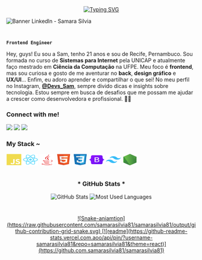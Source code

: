 <div align="center">
  <a href="https://git.io/typing-svg">
     <img src="https://readme-typing-svg.demolab.com?font=Fira+Code&pause=1000&width=435&lines=💜+Hey!+I'm+Samara Silvia.;Come+to+know+a+little+about+me+%CB%99%E1%B5%95%CB%99+&pause=1000&color=a694ff&width=435" alt="Typing SVG" />
  </a>
</div>

![Banner Linkedln - Samara Silvia](https://github.com/user-attachments/assets/454ebf05-2f80-475b-9290-bcb625ff0a56)

#

<img align="right" alt="" height="350px" src="https://github.com/user-attachments/assets/3ce92cd8-eee5-4d74-a245-81360458be50">

**`Frontend Engineer`**

<p align="align"> Hey, guys! Eu sou a Sam, tenho 21 anos e sou de Recife, Pernambuco. Sou formada no curso de <strong>Sistemas para Internet</strong> pela UNICAP e atualmente faço mestrado em <strong>Ciência da Computação</strong> na UFPE. Meu foco é <strong>frontend</strong>, mas sou curiosa e gosto de me aventurar no <strong>back</strong>, <strong>design gráfico</strong> e <strong>UX/UI</strong>... Enfim, eu adoro aprender e compartilhar o que sei! No meu perfil no Instagram, <a href="https://www.instagram.com/devs_sam/" target="_blank"><strong>@Devs_Sam</strong></a>, sempre divido dicas e insights sobre tecnologia. Estou sempre em busca de desafios que me possam me ajudar a crescer como desenvolvedora e profissional. 🚀✨</p>

<h3 align="left">Connect with me!</h3>
<div> 
  <a href="https://instagram.com/devs_sam" target="_blank"><img src="https://img.shields.io/badge/-Instagram-000?style=for-the-badge&logo=instagram&logoColor=FF00F6&color:FFF" target="_blank"></a>
  <a href = "mailto:samarasilvia.dev@gmail.com"><img src="https://img.shields.io/badge/-Email-000?style=for-the-badge&logo=microsoft-outlook&logoColor=FF00F6&color:FFF" target="_blank"></a>
  <a href="https://www.linkedin.com/in/samara-silvia-9a2a26231" target="_blank"><img src="https://img.shields.io/badge/-LinkedIn-000?style=for-the-badge&logo=linkedin&logoColor=FF00F6&color:FFF" target="_blank"></a> 
</div>

<h3 align="left">My Stack ~</h3>
<div align="left">
  <img align="center" alt="Samara-Js" height="30" width="40" src="https://raw.githubusercontent.com/devicons/devicon/master/icons/javascript/javascript-plain.svg">
  <img align="center" alt="Samara-React" height="30" width="40" src="https://raw.githubusercontent.com/devicons/devicon/master/icons/react/react-original.svg">
  <img align="center" alt="Samara-J" height="30" width="40" src="https://raw.githubusercontent.com/devicons/devicon/master/icons/java/java-plain.svg">
  <img align="center" alt="Samara-HTML" height="30" width="40" src="https://raw.githubusercontent.com/devicons/devicon/master/icons/html5/html5-original.svg">
  <img align="center" alt="Samara-CSS" height="30" width="40" src="https://raw.githubusercontent.com/devicons/devicon/master/icons/css3/css3-original.svg">
  <img align="center" alt="Samara-Bootstrap" height="30" width="40" src="https://raw.githubusercontent.com/devicons/devicon/master/icons/bootstrap/bootstrap-original.svg">
  <img align="center" alt="Samara-Tailwind" height="30" width="40" src="https://raw.githubusercontent.com/devicons/devicon/master/icons/tailwindcss/tailwindcss-original.svg">
  <img align="center" alt="Samara-Node" height="30" width="40" src="https://raw.githubusercontent.com/devicons/devicon/master/icons/nodejs/nodejs-original.svg">
</div>

#

<h3 align="center">* GitHub Stats *</h3>
  <p align="center" >
    <img 
      alt="GitHub Stats" 
      height="160"
      src="https://github-readme-stats-git-masterrstaa-rickstaa.vercel.app/api?username=samarasilvia81&hide_title=true&show_icons=true&include_all_commits=false&count_private=true&line_height=25&hide=issues&bg_color=000&title_color=8c52ff&text_color=FFF&border_radius=3&border_color=a694ff&icon_color=FF00F6&theme=jolly" 
    />
    <img 
      alt="Most Used Languages" 
      height="160" 
      src="https://github-readme-stats-git-masterrstaa-rickstaa.vercel.app/api/top-langs/?username=mari4souza&line_height=10&card_width=290&layout=compact&hide_title=false&count_private=true&langs_count=4&show_icons=true&title_color=8c52ff&hide=html,scss,less&bg_color=000&text_color=8B8B8B&border_radius=3&border_color=a694ff&count_private=true" 
    />
  </p>

#

<div align="center">
  <a href="https://github.com/samarasilvia81">
   ![Snake-aniamtion](https://raw.githubusercontent.com/samarasilvia81/samarasilvia81/output/github-contribution-grid-snake.svg)
   [![readme](https://github-readme-stats.vercel.com.aoo/api/pin/?username-samarasilvia81&repo=samarasilvia81&theme=react)](https://github.com.samarasilvia81/samarasilvia81)
</div>
